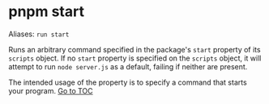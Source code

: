 
# pnpm start


Aliases: `run start`

Runs an arbitrary command specified in the package's `start` property of its
`scripts` object. If no `start` property is specified on the `scripts` object,
it will attempt to run `node server.js` as a default, failing if neither are
present.

The intended usage of the property is to specify a command that starts your
program.
<span style='float: footnote;'><a href="../index.html#toc">Go to TOC</a></span>
